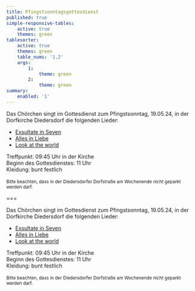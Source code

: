 ```yaml
---
title: Pfingstsonntagsgottesdienst
published: true
simple-responsive-tables:
    active: true
    themes: green
tablesorter:
    active: true
    themes: green
    table_nums: '1,2'
    args:
        1:
            theme: green
        2:
            theme: green
summary:
    enabled: '1'
---
```


Das Chörchen singt im Gottesdienst zum Pfingstsonntag, 19.05.24, in der Dorfkirche Diedersdorf die folgenden Lieder:
<br/>

*  [<i class="fa fa-hand-o-right"></i> Exsultate in Seven](/choerchen-intern/choerchennoten/exsultate_in_seven) 
*  [<i class="fa fa-hand-o-right"></i> Alles in Liebe](/choerchen-intern/choerchennoten/alles_in_liebe)
*  [<i class="fa fa-hand-o-right"></i> Look at the world](/choerchen-intern/choerchennoten/look-at-the-world) 


Treffpunkt: 09:45 Uhr in der Kirche</br>
Beginn des Gottesdienstes: 11 Uhr</br>
Kleidung: bunt festlich
</br>
</br>
<small>Bitte beachten, dass in der Diedersdorfer Dorfstraße am Wochenende nicht geparkt werden darf.</small>

===

Das Chörchen singt im Gottesdienst zum Pfingstsonntag, 19.05.24, in der Dorfkirche Diedersdorf die folgenden Lieder:
<br/>

*  [<i class="fa fa-hand-o-right"></i> Exsultate in Seven](/choerchen-intern/choerchennoten/exsultate_in_seven) 
*  [<i class="fa fa-hand-o-right"></i> Alles in Liebe](/choerchen-intern/choerchennoten/alles_in_liebe)
*  [<i class="fa fa-hand-o-right"></i> Look at the world](/choerchen-intern/choerchennoten/look-at-the-world) 


Treffpunkt: 09:45 Uhr in der Kirche</br>
Beginn des Gottesdienstes: 11 Uhr</br>
Kleidung: bunt festlich
</br>
</br>
<small>Bitte beachten, dass in der Diedersdorfer Dorfstraße am Wochenende nicht geparkt werden darf.</small>

